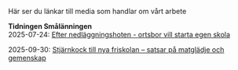---
---

Här ser du länkar till media som handlar om vårt arbete

**Tidningen Smålänningen**  
2025-07-24: [Efter nedläggningshoten - ortsbor vill starta egen skola](https://www.smalanningen.se/2025-07-24/efter-nedlaggningshoten-ortsbor-vill-starta-egen-skola/?shareSource=sharebutton&fbclid=IwY2xjawMaedpleHRuA2FlbQIxMQABHjYA86VJCgNbK95anLJ-CI45RMpw3Xi4xBfiEIfIKaPnl4hFK-j8uKDjBm2P_aem_IGFeSkx4rpkMYjUQfJ5Beg)

2025-09-30: [Stjärnkock till nya friskolan – satsar på matglädje och gemenskap](https://www.smalanningen.se/2025-09-30/stjarnkock-till-nya-friskolan-satsar-pa-matgladje-och-gemenskap/)  
